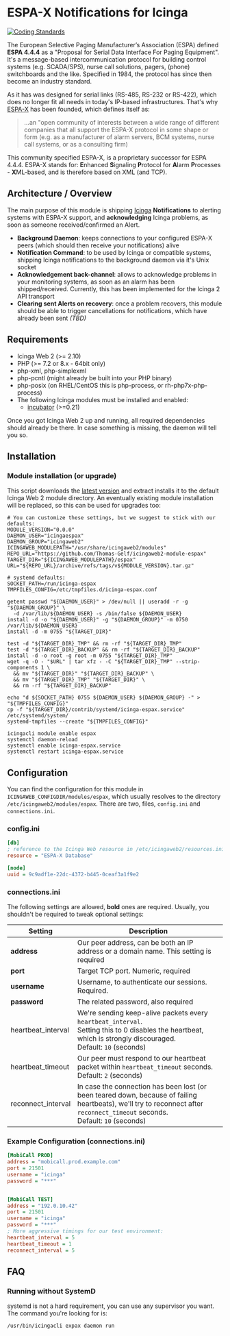 ESPA-X Notifications for Icinga
===============================

[![Coding Standards](https://github.com/Thomas-Gelf/icingaweb2-module-espax/actions/workflows/CodingStandards.yml/badge.svg)](https://github.com/Thomas-Gelf/icingaweb2-module-espax/actions/workflows/CodingStandards.yml)

The European Selective Paging Manufacturer’s Association (ESPA) defined
**ESPA 4.4.4** as a "Proposal for Serial Data Interface For Paging Equipment".
It's a message-based intercommunication protocol for building control systems
(e.g. SCADA/SPS), nurse call solutions, pagers, (phone) switchboards and the
like.  Specified in 1984, the protocol has since then become an industry
standard.

As it has was designed for serial links (RS-485, RS-232 or RS-422), which
does no longer fit all needs in today's IP-based infrastructures. That's
why [ESPA-X](https://www.espa-x.org/) has been founded, which defines itself
as:

> ...an "open community of interests between a wide range of different
> companies that all support the ESPA-X protocol in some shape or form
> (e.g. as a manufacturer of alarm servers, BCM systems, nurse call systems,
> or as a consulting firm)

This community specified ESPA-X, is a proprietary successor for ESPA 4.4.4.
ESPA-X stands for: **E**nhanced **S**ignaling **P**rotocol for **A**larm
**P**rocesses - **X**ML-based, and is therefore based on XML (and TCP).

Architecture / Overview
-----------------------

The main purpose of this module is shipping [Icinga](https://www.icinga.com)
**Notifications** to alerting systems with ESPA-X support, and **acknowledging**
Icinga problems, as soon as someone received/confirmed an Alert.

* **Background Daemon**: keeps connections to your configured ESPA-X peers (which
  should then receive your notifications) alive
* **Notification Command**: to be used by Icinga or compatible systems, shipping
  Icinga notifications to the background daemon via it's Unix socket
* **Acknowledgement back-channel**: allows to acknowledge problems in your monitoring
  systems, as soon as an alarm has been shipped/received. Currently, this has been
  implemented for the Icinga 2 API transport
* **Clearing sent Alerts on recovery**: once a problem recovers, this module should
  be able to trigger cancellations for notifications, which have already been sent
  *(TBD)*


Requirements
------------

* Icinga Web 2 (&gt;= 2.10)
* PHP (&gt;= 7.2 or 8.x - 64bit only)
* php-xml, php-simplexml
* php-pcntl (might already be built into your PHP binary)
* php-posix (on RHEL/CentOS this is php-process, or rh-php7x-php-process)
* The following Icinga modules must be installed and enabled:
  * [incubator](https://github.com/Icinga/icingaweb2-module-incubator) (>=0.21)

Once you got Icinga Web 2 up and running, all required dependencies should
already be there. In case something is missing, the daemon will tell you so.

Installation
------------

### Module installation (or upgrade)

This script downloads the [latest version](https://github.com/Thomas-Gelf/icingaweb2-module-espax/releases)
and extract installs it to the default Icinga Web 2 module directory. An eventually
existing module installation will be replaced, so this can be used for upgrades too:

```shell
# You can customize these settings, but we suggest to stick with our defaults:
MODULE_VERSION="0.0.0"
DAEMON_USER="icingaespax"
DAEMON_GROUP="icingaweb2"
ICINGAWEB_MODULEPATH="/usr/share/icingaweb2/modules"
REPO_URL="https://github.com/Thomas-Gelf/icingaweb2-module-espax"
TARGET_DIR="${ICINGAWEB_MODULEPATH}/espax"
URL="${REPO_URL}/archive/refs/tags/v${MODULE_VERSION}.tar.gz"

# systemd defaults:
SOCKET_PATH=/run/icinga-espax
TMPFILES_CONFIG=/etc/tmpfiles.d/icinga-espax.conf

getent passwd "${DAEMON_USER}" > /dev/null || useradd -r -g "${DAEMON_GROUP}" \
  -d /var/lib/${DAEMON_USER} -s /bin/false ${DAEMON_USER}
install -d -o "${DAEMON_USER}" -g "${DAEMON_GROUP}" -m 0750 /var/lib/${DAEMON_USER}
install -d -m 0755 "${TARGET_DIR}"

test -d "${TARGET_DIR}_TMP" && rm -rf "${TARGET_DIR}_TMP"
test -d "${TARGET_DIR}_BACKUP" && rm -rf "${TARGET_DIR}_BACKUP"
install -d -o root -g root -m 0755 "${TARGET_DIR}_TMP"
wget -q -O - "$URL" | tar xfz - -C "${TARGET_DIR}_TMP" --strip-components 1 \
  && mv "${TARGET_DIR}" "${TARGET_DIR}_BACKUP" \
  && mv "${TARGET_DIR}_TMP" "${TARGET_DIR}" \
  && rm -rf "${TARGET_DIR}_BACKUP"

echo "d ${SOCKET_PATH} 0755 ${DAEMON_USER} ${DAEMON_GROUP} -" > "${TMPFILES_CONFIG}"
cp -f "${TARGET_DIR}/contrib/systemd/icinga-espax.service" /etc/systemd/system/
systemd-tmpfiles --create "${TMPFILES_CONFIG}"

icingacli module enable espax
systemctl daemon-reload
systemctl enable icinga-espax.service
systemctl restart icinga-espax.service
```
Configuration
-------------

You can find the configuration for this module in `ICINGAWEB_CONFIGDIR/modules/espax`,
which usually resolves to the directory `/etc/icingaweb2/modules/espax`. There are two,
files, `config.ini` and `connections.ini`.

### config.ini

```ini
[db]
; reference to the Icinga Web resource in /etc/icingaweb2/resources.ini
resource = "ESPA-X Database"

[node]
uuid = 9c9adf1e-22dc-4372-b445-0ceaf3a1f9e2
```

### connections.ini

The following settings are allowed, **bold** ones are required. Usually, you
shouldn't be required to tweak optional settings:

| Setting            | Description                                                                                                                                                                       |
|--------------------|-----------------------------------------------------------------------------------------------------------------------------------------------------------------------------------|
| **address**        | Our peer address, can be both an IP address or a domain name. This setting is required                                                                                            |
| **port**           | Target TCP port. Numeric, required                                                                                                                                                |
| **username**       | Username, to authenticate our sessions. Required.                                                                                                                                 |
| **password**       | The related password, also required                                                                                                                                               |
| heartbeat_interval | We're sending keep-alive packets every `heartbeat_interval`.<br />Setting this to 0 disables the heartbeat, which is strongly discouraged.<br />Default: `10` (seconds)           |
| heartbeat_timeout  | Our peer must respond to our heartbeat packet within `heartbeat_timeout` seconds.<br />Default: `2` (seconds)                                                                     |
| reconnect_interval | In case the connection has been lost (or been teared down, because of failing heartbeats), we'll try to reconnect after `reconnect_timeout` seconds.<br />Default: `10` (seconds) |

### Example Configuration (connections.ini)

```ini
[MobiCall PROD]
address = "mobicall.prod.example.com"
port = 21501
username = "icinga"
password = "***"


[MobiCall TEST]
address = "192.0.10.42"
port = 21501
username = "icinga"
password = "***"
; More aggressive timings for our test environment:
heartbeat_interval = 5
heartbeat_timeout = 1
reconnect_interval = 5
```

FAQ
---

### Running without SystemD

systemd is not a hard requirement, you can use any supervisor you want. The
command you're looking for is:

    /usr/bin/icingacli expax daemon run

